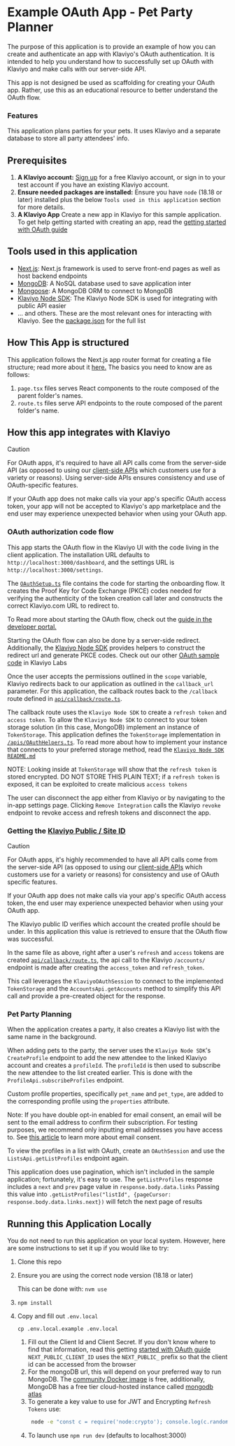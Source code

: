 # Example OAuth App - Pet Party Planner

The purpose of this application is to provide an example of how you can create and authenticate an app with Klaviyo's OAuth authentication. It is intended to help you understand how to successfully set up OAuth with Klaviyo and make calls with our server-side API.

This app is not designed be used as scaffolding for creating your OAuth app. Rather, use this as an educational resource to better understand the OAuth flow.

### Features

This application plans parties for your pets. It uses Klaviyo and a separate database to store all party attendees' info.

## Prerequisites

1. **A Klaviyo account:** [Sign up](https://developers.klaviyo.com/en/docs/create_a_test_account) for a free Klaviyo account, or sign in to your test account if you have an existing Klaviyo account.
2. **Ensure needed packages are installed:** Ensure you have `node` (18.18 or later) installed plus the below `Tools used in this application` section for more details.
3. **A Klaviyo App** Create a new app in Klaviyo for this sample application. To get help getting started with creating an app, read the [getting started with OAuth guide](https://developers.klaviyo.com/en/docs/create_a_public_oauth_app)

## Tools used in this application

- [Next.js](https://nextjs.org/): Next.js framework is used to serve front-end pages as well as host backend endpoints
- [MongoDB](https://www.mongodb.com/): A NoSQL database used to save application inter
- [Mongoose](https://mongoosejs.com/): A MongoDB ORM to connect to MongoDB
- [Klaviyo Node SDK](https://github.com/klaviyo/klaviyo-api-node): The Klaviyo Node SDK is used for integrating with public API easier
- ... and others. These are the most relevant ones for interacting with Klaviyo.
  See the [package.json](./package.json) for the full list

## How This App is structured

This application follows the Next.js app router format for creating a file structure; read more about it [here.](https://nextjs.org/docs/app)
The basics you need to know are as follows:

1. `page.tsx` files serves React components to the route composed of the parent folder's names.
2. `route.ts` files serve API endpoints to the route composed of the parent folder's name.

## How this app integrates with Klaviyo

> [!CAUTION]
> For OAuth apps, it's required to have all API calls come from the server-side API (as opposed to using our [client-side APIs](https://developers.klaviyo.com/en/reference/create_client_event) which customers use for a variety or reasons). Using server-side APIs ensures consistency and use of OAuth-specific features.
>
> If your OAuth app does not make calls via your app's specific OAuth access token, your app will not be accepted to Klaviyo's app marketplace and the end user may experience unexpected behavior when using your OAuth app.

### OAuth authorization code flow

This app starts the OAuth flow in the Klaviyo UI with the code living in the client application. The installation URL defaults to `http://localhost:3000/dashboard`, and the settings URL is `http://localhost:3000/settings`.

The [`OAuthSetup.ts`](/src/app/components/KlaviyoIntegration/OAuthSetup.ts) file contains the code for starting the onboarding flow.
It creates the Proof Key for Code Exchange (PKCE) codes needed for verifying the authenticity of the token creation call later and constructs the correct Klaviyo.com URL to redirect to.

To Read more about starting the OAuth flow, check out the [guide in the developer portal.](https://developers.klaviyo.com/en/docs/handle_your_apps_oauth_flow)

Starting the OAuth flow can also be done by a server-side redirect. Additionally, the [Klaviyo Node SDK](https://github.com/klaviyo/klaviyo-api-node/tree/oauth-beta) provides helpers to construct the redirect url and generate PKCE codes. Check out our other [OAuth sample code](https://github.com/klaviyo-labs/node-integration-example) in Klaviyo Labs

Once the user accepts the permissions outlined in the `scope` variable, Klaviyo redirects back to our application as outlined in the `callback_url` parameter.
For this application, the callback routes back to the `/callback` route defined in [`api/callback/route.ts`](./src/app/api/callback/route.ts).

The callback route uses the `Klaviyo Node SDK` to create a `refresh token` and `access token`.
To allow the `Klaviyo Node SDK` to connect to your token storage solution (in this case, MongoDB) implement an instance of `TokenStorage`.
This application defines the `TokenStorage` implementation in [`/apis/OAuthHelpers.ts`](/src/app/api/OAuthHelpers.ts).
To read more about how to implement your instance that connects to your preferred storage method, read the [`Klaviyo Node SDK` `README.md`](https://github.com/klaviyo/klaviyo-api-node?tab=readme-ov-file#tokenstorage)

NOTE: Looking inside at `TokenStorage` will show that the `refresh token` is stored encrypted. DO NOT STORE THIS PLAIN TEXT; if a `refresh token` is exposed, it can be exploited to create malicious `access tokens`

The user can disconnect the app either from Klaviyo or by navigating to the in-app settings page. Clicking `Remove Integration` calls the Klaviyo `revoke` endpoint to revoke access and refresh tokens and disconnect the app.

### Getting the [Klaviyo Public / Site ID](https://help.klaviyo.com/hc/en-us/articles/115005062267)

> [!CAUTION]
> For OAuth apps, it's highly recommended to have all API calls come from the server-side API (as opposed to using our [client-side APIs](https://developers.klaviyo.com/en/reference/create_client_event) which customers use for a variety or reasons) for consistency and use of OAuth specific features.
>
> If your OAuth app does not make calls via your app's specific OAuth access token, the end user may experience unexpected behavior when using your OAuth app.

The Klaviyo public ID verifies which account the created profile should be under. In this application this value is retrieved to ensure that the OAuth flow was successful.

In the same file as above, right after a user's `refresh` and `access` tokens are created [`api/callback/route.ts`](/src/app/api/callback/route.ts), the api call to the Klaviyo `/accounts/` endpoint is made after creating the `access_token` and `refresh_token`.

This call leverages the `KlaviyoOAuthSession` to connect to the implemented `TokenStorage` and the `AccountsApi.getAccounts` method to simplify this API call and provide a pre-created object for the response.

### Pet Party Planning

When the application creates a party, it also creates a Klaviyo list with the same name in the background.

When adding pets to the party, the server uses the `Klaviyo Node SDK`'s `CreateProfile` endpoint to add the new attendee to the linked Klaviyo account and creates a `profileId`. The `profileId` is then used to subscribe the new attendee to the list created earlier. This is done with the `ProfileApi.subscribeProfiles` endpoint.

Custom profile properties, specifically `pet_name` and `pet_type`, are added to the corresponding profile using the `properties` attribute.

Note: If you have double opt-in enabled for email consent, an email will be sent to the email address to confirm their subscription. For testing purposes, we recommend only inputting email addresses you have access to. See [this article](https://developers.klaviyo.com/en/docs/collect_email_and_sms_consent_via_api) to learn more about email consent.

To view the profiles in a list with OAuth, create an `OAuthSession` and use the `ListsApi.getListProfiles` endpoint again.

This application does use pagination, which isn't included in the sample application; fortunately, it's easy to use.
The `getListProfiles` response includes a `next` and `prev` page value in `response.body.data.links` Passing this value into `.getListProfiles("listId", {pageCursor: response.body.data.links.next})` will fetch the next page of results

## Running this Application Locally

You do not need to run this application on your local system. However, here are some instructions to set it up if you would like to try:

1. Clone this repo
2. Ensure you are using the correct node version (18.18 or later)

   This can be done with: `nvm use`

3. `npm install`
4. Copy and fill out `.env.local`

   ```
   cp .env.local.example .env.local
   ```

   1. Fill out the Client Id and Client Secret. If you don't know where to find that information, read this getting [started with OAuth guide](https://developers.klaviyo.com/en/docs/create_a_public_oauth_app)
      `NEXT_PUBLIC_CLIENT_ID` uses the `NEXT_PUBLIC_` prefix so that the client id can be accessed from the browser
   2. For the mongoDB url, this will depend on your preferred way to run MongoDB. The [community Docker image](https://hub.docker.com/r/mongodb/mongodb-community-server) is free, additionally, MongoDB has a free tier cloud-hosted instance called [mongodb atlas](https://www.mongodb.com/atlas/database)
   3. To generate a key value to use for JWT and Encrypting `Refresh Tokens` use:
      ```bash
       node -e "const c = require('node:crypto'); console.log(c.randomBytes(32).toString('hex'))"
      ```
   4. To launch use `npm run dev` (defaults to localhost:3000)
